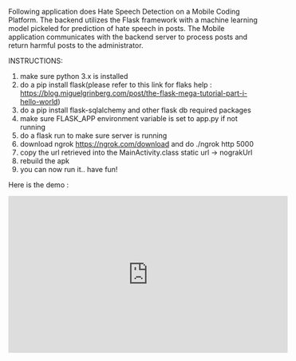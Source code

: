 Following application does Hate Speech Detection on a Mobile Coding Platform.
The backend utilizes the Flask framework with a machine learning model pickeled for prediction of hate speech in posts. The Mobile application communicates with the backend server to process posts and return harmful posts to the administrator.


INSTRUCTIONS:

1. make sure python 3.x is installed
2. do a pip install flask(please refer to this link for flaks help : https://blog.miguelgrinberg.com/post/the-flask-mega-tutorial-part-i-hello-world)
3. do a pip install flask-sqlalchemy and other flask db required packages
4. make sure FLASK_APP environment variable is set to app.py if not running
5. do a flask run to make sure server is running
6. download ngrok https://ngrok.com/download and do ./ngrok http 5000
7. copy the url retrieved into the MainActivity.class static url -> nograkUrl 
8. rebuild the apk 
9. you can now run it.. have fun!


Here is the demo : 

<iframe width="560" height="315" src="https://www.youtube.com/embed/O7L3svto5Cw" frameborder="0" allow="accelerometer; autoplay; encrypted-media; gyroscope; picture-in-picture" allowfullscreen></iframe>
